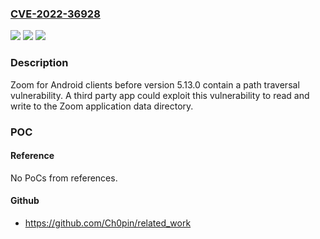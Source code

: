 ### [CVE-2022-36928](https://cve.mitre.org/cgi-bin/cvename.cgi?name=CVE-2022-36928)
![](https://img.shields.io/static/v1?label=Product&message=Zoom%20for%20Android&color=blue)
![](https://img.shields.io/static/v1?label=Version&message=%3C%205.13.0%20&color=brighgreen)
![](https://img.shields.io/static/v1?label=Vulnerability&message=CWE-35%3A%20Path%20Traversal&color=brighgreen)

### Description

Zoom for Android clients before version 5.13.0 contain a path traversal vulnerability. A third party app could exploit this vulnerability to read and write to the Zoom application data directory.

### POC

#### Reference
No PoCs from references.

#### Github
- https://github.com/Ch0pin/related_work

